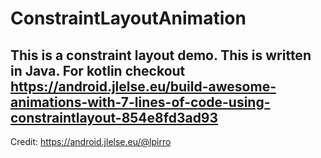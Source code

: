 # ConstraintLayoutAnimation

## This is a constraint layout demo. This is written in Java. For kotlin checkout https://android.jlelse.eu/build-awesome-animations-with-7-lines-of-code-using-constraintlayout-854e8fd3ad93

Credit:
https://android.jlelse.eu/@lpirro
